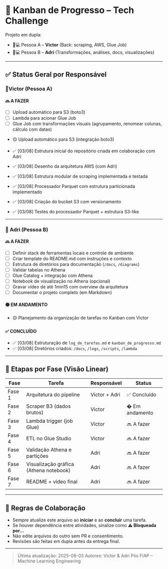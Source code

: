 # 📌 Kanban de Progresso – Tech Challenge
Projeto em dupla:
- 🧑💻 Pessoa A – **Victor** (Back: scraping, AWS, Glue Job)
- 👩💻 Pessoa B – **Adri** (Transformações, análises, docs, visualizações)
---
## ✅ Status Geral por Responsável
### 🔹Victor (Pessoa A)


#### 🔜 A FAZER
- [ ] Upload automático para S3 (boto3)
- [ ] Lambda para acionar Glue Job
- [ ] Glue Job com transformações visuais (agrupamento, renomear colunas, cálculo com datas)

- 🟡 Upload automático para S3 (integração boto3)

- ✅ [03/08] Estrutura inicial do repositório criada em colaboração com Adri
- ✅ [03/08] Desenho da arquitetura AWS (com Adri)
- ✅ [03/08] Estrutura modular de scraping implementada e testada
- ✅ [03/08] Processador Parquet com estrutura particionada implementado
- ✅ [03/08] Criação do bucket S3 com versionamento
- ✅ [03/08] Testes do processador Parquet + estrutura S3-like

---

### 🔹 Adri (Pessoa B)
#### 🔜 A FAZER
- [ ] Definir stack de ferramentas locais e controle de ambiente
- [ ] Criar template do README.md com instruções e contexto
- [ ] Estrutura de diretórios para documentação (`/docs`, `/diagrams`)
- [ ] Validar tabelas no Athena
- [ ] Glue Catalog + integração com Athena
- [ ] Notebook de visualização no Athena (opcional)
- [ ] Gravar vídeo de até 1min15 com overview da arquitetura
- [ ] Documentar o projeto completo (em Markdown)

#### 🟡 EM ANDAMENTO
- 🟡 Planejamento da organização de tarefas no Kanban com Victor

#### ✅ CONCLUÍDO
- ✅ [03/08] Estruturação de `log_de_tarefas.md` e
`kanban_de_progresso.md`
- ✅ [03/08] Diretórios criados: `/docs`, `/logs`, `/scripts`, `/lambda`

---

## 📆 Etapas por Fase (Visão Linear)
| Fase | Tarefa | Responsável | Status |
|------|--------|-------------|--------|
| Fase 1 | Arquitetura do pipeline | Victor + Adri | ✅ Concluído |
| Fase 2 | Scraper B3 (dados brutos) | Victor | � Em andamento |
| Fase 3 | Lambda trigger (job Glue) | Victor | 🔜 A fazer |
| Fase 4 | ETL no Glue Studio | Victor | 🔜 A fazer |
| Fase 5 | Validação Athena e partições | Adri | 🔜 A fazer |
| Fase 6 | Visualização gráfica (Athena notebook) | Adri | 🔜 A fazer |
| Fase 7 | README + vídeo final | Adri | 🔜 A fazer |

---

## 🛑 Regras de Colaboração
- Sempre atualize este arquivo ao **iniciar** e ao **concluir** uma tarefa.
- Se houver dependência entre atividades, sinalize como **⚠ Bloqueada por...**
- Não edite arquivos do outro sem PR e consentimento.
- Revisões são feitas em dupla antes da entrega final.

---

> Última atualização: 2025-08-03
> Autores: Victor & Adri
> Pós FIAP – Machine Learning Engineering